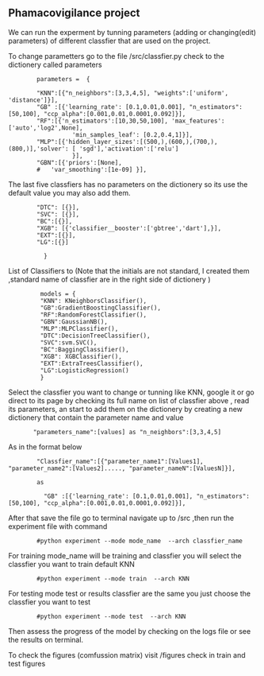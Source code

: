 ## Phamacovigilance project 

We can run the experment by tunning parameters (adding or changing(edit) parameters) of different classfier that are used on the project.

To change parametters go to the file /src/classfier.py check to the dictionery called parameters

            parameters =  {
           
            "KNN":[{"n_neighbors":[3,3,4,5], "weights":['uniform', 'distance']}],
            "GB" :[{'learning_rate': [0.1,0.01,0.001], "n_estimators":[50,100], "ccp_alpha":[0.001,0.01,0.0001,0.092]}],
            "RF":[{'n_estimators':[10,30,50,100], 'max_features': ['auto','log2',None], 
                      'min_samples_leaf': [0.2,0.4,1]}],
            "MLP":[{'hidden_layer_sizes':[(500,),(600,),(700,),(800,)],'solver': [ 'sgd'],'activation':['relu']
                      }],
            "GBN":[{'priors':[None],  
            #   'var_smoothing':[1e-09] }],
            
The last five classfiers has no parameters on the dictionery so its use the default value you may also add them.


            "DTC": [{}],
            "SVC": [{}],
            "BC":[{}],
            "XGB": [{'classifier__booster':['gbtree','dart'],}],
            "EXT":[{}],
            "LG":[{}]
              
              }
              
List of Classifiers to (Note that the initials are not standard, I created them ,standard name of classfier are in the right side of dictionery )


             models = {  
             "KNN": KNeighborsClassifier(),
             "GB":GradientBoostingClassifier(),
             "RF":RandomForestClassifier(),
             "GBN":GaussianNB(),
             "MLP":MLPClassifier(),
             "DTC":DecisionTreeClassifier(),
             "SVC":svm.SVC(),
             "BC":BaggingClassifier(),
             "XGB": XGBClassifier(),
             "EXT":ExtraTreesClassifier(),
             "LG":LogisticRegression() 
             }


Select the classfier you want to change or tunning like KNN, google it or go direct to its page by checking its full name on list of classfier above , read its parameters, an start to add them on the dictionery 
by creating a new dictionery that contain the parameter name and value 

           "parameters_name":[values] as "n_neighbors":[3,3,4,5] 


As in the format below  
      
     
            "Classfier_name":[{"parameter_name1":[Values1], "parameter_name2":[Values2]....., "parameter_nameN":[ValuesN]}],
            
            as 
            
              "GB" :[{'learning_rate': [0.1,0.01,0.001], "n_estimators":[50,100], "ccp_alpha":[0.001,0.01,0.0001,0.092]}],
              
              
              
After that save the file go to terminal navigate up to /src ,then run the experiment file with command 


            #python experiment --mode mode_name  --arch classfier_name

            
For training mode_name will be training and classfier you will select the classfier you want to train default KNN 

            #python experiment --mode train  --arch KNN

For testing mode test or results classfier are the same you just choose the classfier you want to test 


            #python experiment --mode test  --arch KNN

Then assess the progress of the model by checking on the logs file or see the results on terminal.

To check the figures (comfussion matrix) visit /figures check in train and test figures